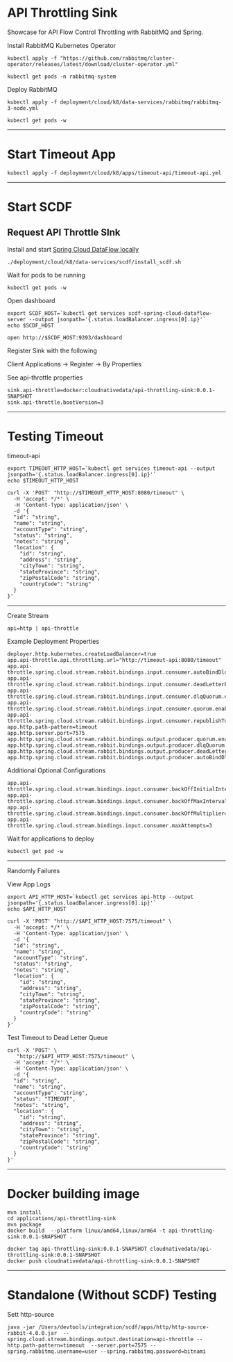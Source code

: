 # API Throttling Sink

Showcase for API Flow Control Throttling with RabbitMQ and Spring.


Install RabbitMQ Kubernetes Operator

```shell
kubectl apply -f "https://github.com/rabbitmq/cluster-operator/releases/latest/download/cluster-operator.yml"
```

```shell
kubectl get pods -n rabbitmq-system
```


Deploy RabbitMQ


```shell
kubectl apply -f deployment/cloud/k8/data-services/rabbitmq/rabbitmq-3-node.yml
```

```shell
kubectl get pods -w
```

------------
# Start Timeout App

```shell
kubectl apply -f deployment/cloud/k8/apps/timeout-api/timeout-api.yml
```
------------

# Start SCDF

## Request API Throttle SInk


Install and start [Spring Cloud DataFlow locally](https://dataflow.spring.io/docs/installation/local/)

```shell
./deployment/cloud/k8/data-services/scdf/install_scdf.sh
```


Wait for pods to be running

```shell
kubectl get pods -w
```

Open dashboard


```shell
export SCDF_HOST=`kubectl get services scdf-spring-cloud-dataflow-server --output jsonpath='{.status.loadBalancer.ingress[0].ip}'`
echo $SCDF_HOST
```

```shell
open http://$SCDF_HOST:9393/dashboard
```


Register Sink with the following

Client Applications -> Register -> By Properties

See api-throttle properties

```properties
sink.api-throttle=docker:cloudnativedata/api-throttling-sink:0.0.1-SNAPSHOT
sink.api-throttle.bootVersion=3
```
------------------------------
# Testing Timeout

timeout-api

```shell
export TIMEOUT_HTTP_HOST=`kubectl get services timeout-api --output jsonpath='{.status.loadBalancer.ingress[0].ip}'`
echo $TIMEOUT_HTTP_HOST
```


```shell
curl -X 'POST' "http://$TIMEOUT_HTTP_HOST:8080/timeout" \
  -H 'accept: */*' \
  -H 'Content-Type: application/json' \
  -d '{
  "id": "string",
  "name": "string",
  "accountType": "string",
  "status": "string",
  "notes": "string",
  "location": {
    "id": "string",
    "address": "string",
    "cityTown": "string",
    "stateProvince": "string",
    "zipPostalCode": "string",
    "countryCode": "string"
  }
}'
```

------------------------------
Create Stream

```shell
api=http | api-throttle
```

Example Deployment Properties

```properties
deployer.http.kubernetes.createLoadBalancer=true
app.api-throttle.api.throttling.url="http://timeout-api:8080/timeout"
app.api-throttle.spring.cloud.stream.rabbit.bindings.input.consumer.autoBindDlq=true
app.api-throttle.spring.cloud.stream.rabbit.bindings.input.consumer.deadLetterExchange=apiThrottleDlx
app.api-throttle.spring.cloud.stream.rabbit.bindings.input.consumer.dlqQuorum.enabled=true
app.api-throttle.spring.cloud.stream.rabbit.bindings.input.consumer.quorum.enabled=true
app.api-throttle.spring.cloud.stream.rabbit.bindings.input.consumer.republishToDlq=true
app.http.path-pattern=timeout
app.http.server.port=7575
app.http.spring.cloud.stream.rabbit.bindings.output.producer.quorum.enabled=true
app.http.spring.cloud.stream.rabbit.bindings.output.producer.dlqQuorum.enabled=true
app.http.spring.cloud.stream.rabbit.bindings.output.producer.deadLetterExchange=apiThrottleDlx
app.http.spring.cloud.stream.rabbit.bindings.output.producer.autoBindDlq=true
```



Additional Optional Configurations

```properties
app.api-throttle.spring.cloud.stream.bindings.input.consumer.backOffInitialInterval=1000
app.api-throttle.spring.cloud.stream.bindings.input.consumer.backOffMaxInterval=1000
app.api-throttle.spring.cloud.stream.bindings.input.consumer.backOffMultiplier=1
app.api-throttle.spring.cloud.stream.bindings.input.consumer.maxAttempts=3
```


Wait for applications to deploy

```shell
kubectl get pod -w

```


-----------------------------------

Randomly Failures


View App Logs

```shell
export API_HTTP_HOST=`kubectl get services api-http --output jsonpath='{.status.loadBalancer.ingress[0].ip}'`
echo $API_HTTP_HOST
```

```shell
curl -X 'POST' "http://$API_HTTP_HOST:7575/timeout" \
  -H 'accept: */*' \
  -H 'Content-Type: application/json' \
  -d '{
  "id": "string",
  "name": "string",
  "accountType": "string",
  "status": "string",
  "notes": "string",
  "location": {
    "id": "string",
    "address": "string",
    "cityTown": "string",
    "stateProvince": "string",
    "zipPostalCode": "string",
    "countryCode": "string"
  }
}'
```

Test Timeout to Dead Letter Queue

```shell
curl -X 'POST' \
   "http://$API_HTTP_HOST:7575/timeout" \
  -H 'accept: */*' \
  -H 'Content-Type: application/json' \
  -d '{
  "id": "string",
  "name": "string",
  "accountType": "string",
  "status": "TIMEOUT",
  "notes": "string",
  "location": {
    "id": "string",
    "address": "string",
    "cityTown": "string",
    "stateProvince": "string",
    "zipPostalCode": "string",
    "countryCode": "string"
  }
}'
```


---------------------------------------
# Docker building image

```shell
mvn install
cd applications/api-throttling-sink
mvn package
docker build  --platform linux/amd64,linux/arm64 -t api-throttling-sink:0.0.1-SNAPSHOT .

```

```shell
docker tag api-throttling-sink:0.0.1-SNAPSHOT cloudnativedata/api-throttling-sink:0.0.1-SNAPSHOT
docker push cloudnativedata/api-throttling-sink:0.0.1-SNAPSHOT
```

------------------------------
# Standalone (Without SCDF) Testing

Sett http-source

```shell
java -jar /Users/devtools/integration/scdf/apps/http/http-source-rabbit-4.0.0.jar  --spring.cloud.stream.bindings.output.destination=api-throttle --http.path-pattern=timeout  --server.port=7575 --spring.rabbitmq.username=user --spring.rabbitmq.password=bitnami
```
